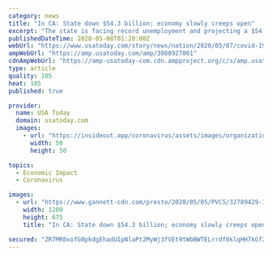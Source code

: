 ```yaml
---
category: news
title: "In CA: State down $54.3 billion; economy slowly creeps open"
excerpt: "The state is facing record unemployment and projecting a $54.3 billion shortfall as it prepares next year's budget. And why you might want to hold up on getting that antibody test. Plus: Don't-miss stories that celebrate the people who lift us up,"
publishedDateTime: 2020-05-08T01:20:00Z
webUrl: "https://www.usatoday.com/story/news/nation/2020/05/07/covid-19-unemployment-reopening-elon-musk-antibody-test-thur-news/3088927001/"
ampWebUrl: "https://amp.usatoday.com/amp/3088927001"
cdnAmpWebUrl: "https://amp-usatoday-com.cdn.ampproject.org/c/s/amp.usatoday.com/amp/3088927001"
type: article
quality: 105
heat: 105
published: true

provider:
  name: USA Today
  domain: usatoday.com
  images:
    - url: "https://insideout.app/coronavirus/assets/images/organizations/usatoday.com-50x50.jpg"
      width: 50
      height: 50

topics:
  - Economic Impact
  - Coronavirus

images:
  - url: "https://www.gannett-cdn.com/presto/2020/05/05/PVCS/32789429-1759-4e25-b31c-ecbeda5975be-weather_5.jpg?auto=webp&crop=3775,2124,x0,y201&format=pjpg&width=1200"
    width: 1200
    height: 675
    title: "In CA: State down $54.3 billion; economy slowly creeps open"

secured: "ZR7MR0xofG0pkdgEhadUIpNlaPt2MyWj3fVEt9tWbBWTELrrdf0klqHH7kGf2Zv0cKsyAS6X153Fv6SRV5TgdP0g+mtYkR0o4WyzPR6BFthnY0h0tKm1YqW26q+4p9keEd3z/brARynL2no1ce9KoOmybsnMkt7GcuLpceFYEAQ5syNar+8YONXYusN4vJU4aub+dXhlyZpnt8S/2PwtdIDK7ekfpmM8B+cWz6+Nhn/JWB/9ofZe69j5Pm6QaellNcPHXIn/HYwp2RGN6nyA1+nsDo+ddgeggnZzVCzxMI7hg+hvvuWkmGbqqeSwCG8Mp91Lh5xLhKvhBLzDfDVODihu/Htr6NlGZFdXKqQhl7DH1Ig2g/Bu0MGeFI80C7mI2CVakJKTcKxms2R48OhpT+HuaqKVzqrxF9FpeqCH7dVwmn/x3emk4RETMaXTLCvllxMAnxonFAUbPCAgRgOzTF7bWMXa1hWJaAHpZvSgsAE=;E5iqBvXxcVDUI/U8AszHag=="
---
```


